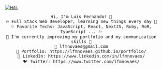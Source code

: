 [![Hits](https://hits.seeyoufarm.com/api/count/incr/badge.svg?url=https%3A%2F%2Fgithub.com%2Flfmnovaes&count_bg=%2379C83D&title_bg=%23555555&icon=github.svg&icon_color=%23E7E7E7&title=hits&edge_flat=false)](https://hits.seeyoufarm.com)

<p align="center">
  <samp>
    Hi, I'm Luis Fernando! 👋 <br>
    🔥 Full Stack Web Developer, learning new things every day 📖 <br>
    ✨ Favorite Techs: JavaScript, React, NextJS, Ruby, RoR, TypeScript ... ✨ <br>
    💪 I'm currently improving my portfolio and my communication skills 📢 <br>
    📧 lfmnovaes@gmail.com <br>
    🎨 Portfolio: https://lfmnovaes.github.io/portfolio/ <br>
    💼 LinkedIn: https://www.linkedin.com/in/lfmnovaes/ <br>
    🐦 Twitter: https://www.twitter.com/lfmnovaes/
  </samp>
</p>



<!--
**lfmnovaes/lfmnovaes** is a ✨ _special_ ✨ repository because its `README.md` (this file) appears on your GitHub profile.

Here are some ideas to get you started:

- 🔭 I’m currently working on ...
- 🌱 I’m currently learning ...
- 👯 I’m looking to collaborate on ...
- 🤔 I’m looking for help with ...
- 💬 Ask me about ...
- 📫 How to reach me: ...
- 😄 Pronouns: ...
- ⚡ Fun fact: ...
-->
